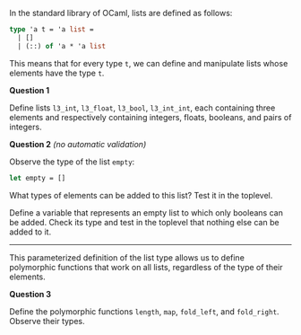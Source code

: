 In the standard library of OCaml, lists are defined as follows:

```ocaml
type 'a t = 'a list =
  | []
  | (::) of 'a * 'a list
```

This means that for every type `t`, we can define and manipulate lists whose elements have the type `t`.

**Question 1**

Define lists `l3_int`, `l3_float`, `l3_bool`, `l3_int_int`, each containing three elements and respectively containing integers, floats, booleans, and pairs of integers.

**Question 2** _(no automatic validation)_

Observe the type of the list `empty`:
```ocaml
let empty = []
```

What types of elements can be added to this list? Test it in the toplevel.

Define a variable that represents an empty list to which only booleans can be added. Check its type and test in the toplevel that nothing else can be added to it.

------

This parameterized definition of the list type allows us to define polymorphic functions that work on all lists, regardless of the type of their elements.

**Question 3**

Define the polymorphic functions `length`, `map`, `fold_left`, and `fold_right`. Observe their types.
